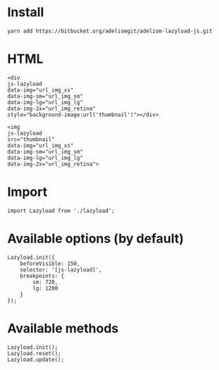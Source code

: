 # Install
```
yarn add https://bitbucket.org/adeliomgit/adeliom-lazyload-js.git
```

# HTML

```
<div
js-lazyload
data-img="url_img_xs"
data-img-sm="url_img_sm"
data-img-lg="url_img_lg"
data-img-2x="url_img_retina"
style="background-image:url('thumbnail')"></div>

<img
js-lazyload
src="thumbnail"
data-img="url_img_xs"
data-img-sm="url_img_sm"
data-img-lg="url_img_lg"
data-img-2x="url_img_retina">
```

# Import
```
import Lazyload from './lazyload';
```

# Available options (by default)

```
Lazyload.init({
    beforeVisible: 150,
    selector: '[js-lazyload]',
    breakpoints: {
        sm: 720,
        lg: 1280
    }
});
```

# Available methods

```
Lazyload.init();
Lazyload.reset();
Lazyload.update();
```